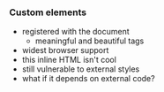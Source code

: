 ### Custom elements

* registered with the document
  * meaningful and beautiful tags
* widest browser support
* this inline HTML isn't cool
* still vulnerable to external styles
* what if it depends on external code?
